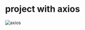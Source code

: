 # project with axios
![axios](https://user-images.githubusercontent.com/99566878/214157631-5184f158-70f0-4b53-944f-a86a50089aec.png)
